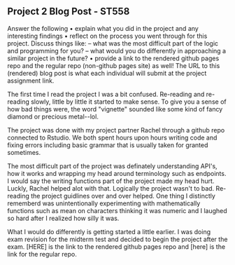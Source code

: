 ## Project 2 Blog Post - ST558
Answer the following
• explain what you did in the project and any interesting findings
• reflect on the process you went through for this project. Discuss things like:
– what was the most difficult part of the logic and programming for you?
– what would you do differently in approaching a similar project in the future?
• provide a link to the rendered github pages repo and the regular repo (non-github pages
site) as well!
The URL to this (rendered) blog post is what each individual will submit at the project assignment link.

The first time I read the project I was a bit confused. Re-reading and re-reading slowly, little by little it started to make sense. To give you a sense of how bad things were, the word "vignette" sounded like some kind of fancy diamond or precious metal--lol. 

The project was done with my project partner Rachel through a github repo connected to Rstudio. We both spent hours upon hours writing code and fixing errors including basic grammar that is usually taken for granted sometimes.

The most difficult part of the project was definately understanding API's, how it works and wrapping my head around terminology such as endpoints. I would say the writing functions part of the project made my head hurt. Luckly, Rachel helped alot with that. Logically the project wasn't to bad. Re-reading the project guidlines over and over helped. One thing I distinctly rememberd was unintentionally experimenting with mathematically functions such as mean on characters thinking it was numeric and I laughed so hard after I realized how silly it was.

What I would do differently is getting started a little earlier. I was doing exam revision for the midterm test and decided to begin the project after the exam. [HERE] is the link to the rendered github pages repo and [here] is the link for the regular repo. 
